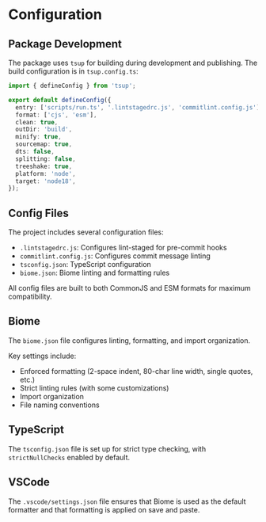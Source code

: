 # Configuration

## Package Development

The package uses `tsup` for building during development and publishing. The build configuration is in `tsup.config.ts`:

```ts
import { defineConfig } from 'tsup';

export default defineConfig({
  entry: ['scripts/run.ts', '.lintstagedrc.js', 'commitlint.config.js'],
  format: ['cjs', 'esm'],
  clean: true,
  outDir: 'build',
  minify: true,
  sourcemap: true,
  dts: false,
  splitting: false,
  treeshake: true,
  platform: 'node',
  target: 'node18',
});
```

## Config Files

The project includes several configuration files:

- `.lintstagedrc.js`: Configures lint-staged for pre-commit hooks
- `commitlint.config.js`: Configures commit message linting
- `tsconfig.json`: TypeScript configuration
- `biome.json`: Biome linting and formatting rules

All config files are built to both CommonJS and ESM formats for maximum compatibility.

## Biome

The `biome.json` file configures linting, formatting, and import organization.

Key settings include:
- Enforced formatting (2-space indent, 80-char line width, single quotes, etc.)
- Strict linting rules (with some customizations)
- Import organization
- File naming conventions

## TypeScript

The `tsconfig.json` file is set up for strict type checking, with `strictNullChecks` enabled by default.

## VSCode

The `.vscode/settings.json` file ensures that Biome is used as the default formatter and that formatting is applied on save and paste. 